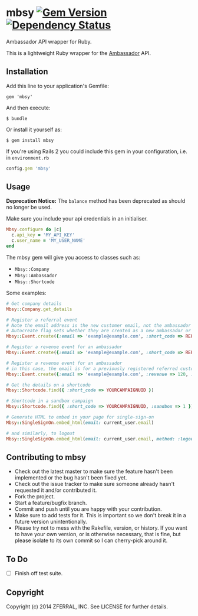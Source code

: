 # mbsy [![Gem Version](https://badge.fury.io/rb/mbsy.svg)](http://badge.fury.io/rb/mbsy) [![Dependency Status](https://gemnasium.com/GetAmbassador/mbsy.svg)](https://gemnasium.com/GetAmbassador/mbsy)

Ambassador API wrapper for Ruby.

This is a lightweight Ruby wrapper for the [Ambassador](http://getambassador.com) API.

## Installation

Add this line to your application's Gemfile:

```
gem 'mbsy'
```

And then execute:

```
$ bundle
```

Or install it yourself as:

```
$ gem install mbsy
```

If you're using Rails 2 you could include this gem in your configuration, i.e. in `environment.rb`

```ruby
config.gem 'mbsy'
```

## Usage
__Deprecation Notice:__ The `balance` method has been deprecated as should no longer be used.

Make sure you include your api credentials in an initialiser.

```ruby
Mbsy.configure do |c|
  c.api_key = 'MY_API_KEY'
  c.user_name = 'MY_USER_NAME'
end
```

The mbsy gem will give you access to classes such as:

- `Mbsy::Company`  
- `Mbsy::Ambassador`  
- `Mbsy::Shortcode`

Some examples:

```ruby
# Get company details
Mbsy::Company.get_details

# Register a referral event 
# Note the email address is the new customer email, not the ambassador
# Autocreate flag sets whether they are created as a new ambassador or not
Mbsy::Event.create({:email => 'example@example.com', :short_code => REFERRALSHORTCODE, :campaign_uid =>  YOURCAMPAIGNUID, :auto_create => 0})

# Register a revenue event for an ambassador
Mbsy::Event.create({:email => 'example@example.com', :short_code => REFERRALSHORTCODE, :revenue => 120, :campaign_uid => YOURCAMPAIGNUID})

# Register a revenue event for an ambassador
# in this case, the email is for a previously registered referred customer, so no short code is required
Mbsy::Event.create({:email => 'example@example.com', :revenue => 120, :campaign_uid => YOURCAMPAIGNUID})

# Get the details on a shortcode
Mbsy::Shortcode.find({ :short_code => YOURCAMPAIGNUID })

# Shortcode in a sandbox campaign
Mbsy::Shortcode.find({ :short_code => YOURCAMPAIGNUID, :sandbox => 1 })

# Generate HTML to embed in your page for single-sign-on
Mbsy::SingleSignOn.embed_html(email: current_user.email)

# and similarly, to logout
Mbsy::SingleSignOn.embed_html(email: current_user.email, method: :logout)
```

## Contributing to mbsy
 
- Check out the latest master to make sure the feature hasn't been implemented or the bug hasn't been fixed yet.
- Check out the issue tracker to make sure someone already hasn't requested it and/or contributed it.
- Fork the project.
- Start a feature/bugfix branch.
- Commit and push until you are happy with your contribution.
- Make sure to add tests for it. This is important so we don't break it in a future version unintentionally.
- Please try not to mess with the Rakefile, version, or history. If you want to have your own version, or is otherwise necessary, that is fine, but please isolate to its own commit so I can cherry-pick around it.

## To Do

- [ ] Finish off test suite.

## Copyright

Copyright (c) 2014 ZFERRAL, INC. See LICENSE for further details.

